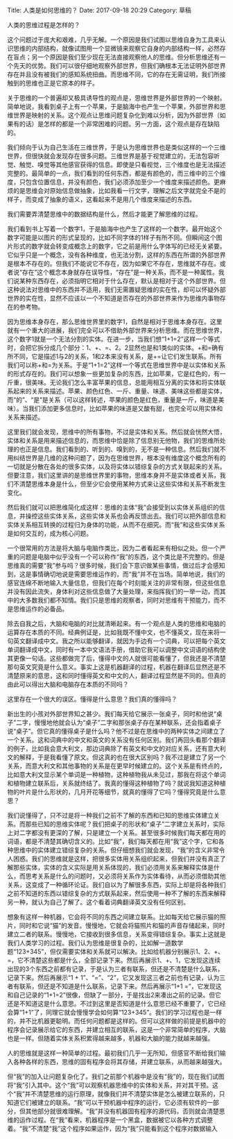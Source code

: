 Title: 人类是如何思维的？
Date: 2017-09-18 20:29
Category: 草稿

人类的思维过程是怎样的？

这个问题过于庞大和艰难，几乎无解。一个原因是我们试图以思维自身为工具来认识思维的内部结构，就像试图用一个显微镜来观察它自身的内部结构一样，必然存在盲点；另一个原因是我们至少现在无法直接观察他人的思维。但分析思维还有一个先天的优势。我们可以很仔细地观察外部世界，但我们确根本无法证明外部世界存在并且没有被我们的感知系统扭曲。而思维不同，它的存在无需证明，我们所接触到的思维也正是它原本的样子。

关于思维的一个普遍却又极具诱导性的观点是，思维世界是外部世界的一个映射。简单地说，我看到桌子上有一个苹果，于是脑海中也产生一个苹果，外部世界和思维世界是映射的关系。这个观点让思维问题复杂化到难以分析，因为外部世界（如果有的话）是怎样的都是一个非常困难的问题。另一方面，这个观点是存在缺陷的。

我们倾向于认为自己生活在三维世界，于是认为思维世界也是类似这样的一个三维世界，但很快就会发现存在很多问题。三维世界是基于视觉建立的，无法包容听觉、触觉、嗅觉等其他感官获得的信息。即使是只看视觉，三个维度也是无法描述完整的。最简单的一点，我们看到的任何东西，都是有颜色的，而三维中的三个维度，只包含位置信息，并没有颜色，我们必须添加至少一个维度来描述颜色。更麻烦的是思维会对原始信息做抽象，比如我看一行文字，理解之后文字就完全不是的样子，而变成了抽象的语义，这看起来不是用几个维度来描述的东西。

我们需要弄清楚思维中的数据结构是什么，然后才能更了解思维的过程。

我们看到书上写着一个数字1，于是脑海中也产生了这样的一个数字。最开始这个数字可能是以图片的形式呈现的，比如不同字体的1样子有所不同。但瞬间这个图片形式的数字就会转变成概念上的数字，它之前是用什么字体写的已经无关紧要。它似乎只是一个概念，没有各种维度，也无法分割，这样的东西在所谓的外部世界是根本不存在的。但我们不能说它不存在，因为如果它不存在，思维就不存在。或者说“存在”这个概念本身就存在误导性，“存在”是一种关系，而不是一种属性。我们说某种东西存在，必须指明它相对于什么存在，默认是相对于这个外部世界。但这种说法对思维中的东西并不适用，我们无需置疑思维的实在性，却可以怀疑外部世界的实在性，显然不应该以一个不知道是否存在的外部世界来作为思维内事物存在的参考物。

因为思维本身存在，那么思维世界里的数字1，自然是相对于思维本身存在。这里就有一个重大的进展，我们完全可以不借助外部世界来分析思维。而在思维世界，这个数字1就是一个无法分割的实体。在进一步，当我们想“1+1=2”这样一个等式时，会把它拆分成几个部分：1、+、=、2。2显然也是和1类似的实体。+和=确有所不同，它是描述1与2的关系，1和2本来没有关系，是+=让它们发生联系。所有我们可以称+和=为关系。于是“1+1=2”这样一个等式在思维世界中是以实体和关系的形式存在的。我们可以想象一些更加复杂的东西，比如苹果，它是红色的，有一斤重，很美味。无论我们怎么丰富苹果的信息，总能用相互分离的实体和将实体联系起来的关系来描述。苹果、颜色红色、一斤、重量、味道、美味这些都是实体，而“的”、“是”是关系（可以这样转述，苹果的颜色是红色，重量是一斤，味道是美味）。当我们添加更多信息时，比如苹果的味道是又酸有甜，也完全可以用实体和关系来描述。

这里我们就会发现，思维中的所有事物，不过是实体和关系。然后就会恍然大悟，实体和关系是用来描述信息的，而思维中恰是除了信息别无他物，我们的思维所处理的也正是信息。我们看到的、听到的、嗅到的，无不是一种信息。然后我们就不用纠结世界是几维的这种问题了，因为在思维世界，根本没有维度这个概念所有的一切就是分散在各处的很多实体，以及将实体以错综复杂的方式关联起来的关系。但要注意，我们这里讲的是思维世界里的事物，思维本身并不是实体或者关系，我们不清楚思维本身是什么，但至少它会使用某种方式来让这些实体和关系不断发生变化。

然后我们就可以把思维简化成这样：思维的主体“我”会接受到以实体关系组织的信息，并操控这些实体关系，这些实体关系也会再反馈出去。我们可以把外部信息和实体关系相互转换的过程归为身体的功能，从而不在细究。而“我”和这些实体关系是如何交互的，成为核心问题。

一个很常用的方法是将大脑与电脑作类比，因为二者看起来有相似之处。但一个严重的问题是电脑中似乎没有一个可以称作“我”的东西，这个类比是不完整的。但是思维真的需要“我”参与吗？很多时候，我们会下意识做某些事情，做过后才会感知到，这是事情确切地说是需要思维运作的，而“我”并不在当场。简单地说，我们的感官连绵不断地输入大量信息，但我们在每个时刻能关注的非常有限，但这些信息并没有因此流失，身体利对这些信息做了大量处理，来指挥我们的一举一动，而其中的大多数我们都不知情。我们只是思维的观察者，同时对思维有干预能力，而不是思维运作的必备品。

除去自我之后，大脑和电脑的对比就清晰起来。有一个观点是人类的思维和电脑的运算存在本质的不同。经典例证是，比如我既不懂中文，也不懂英文，现在来将一句英文翻译成中文。我之所以能够翻译，就因为手边有一个词典，可以把每个英文单词翻译成中文，同时有一本中文语法手册，借助它我可以调整中文词语的结构使其更像一句话。这些都做完了后，懂得中文的人就很可能看懂了，但我还是不清楚那句英文究竟是什么意义。事实上这是机器翻译的过程，机器在翻译后显然还是不清楚原来的意思，这和同时懂得英文和中文的人，翻译过程显然是不同的。但真的由此可以得出大脑和电脑存在本质的不同吗？

这里存在一个很大的误区。懂得是什么意思？我们真的懂得吗？

新出生的小孩对外部世界知之甚少。我们每天给它展示一张桌子，同时和他说“桌子”二字，慢慢地他就会认为“桌子”二字和那张桌子存在某种联系，还会指着桌子说“桌子”。但它真的懂得桌子是什么吗？他不过是在思维中的两种实体之间建立了一个关系。这和词典中的中文和英文的关系没有任何区别。我们再回头看那个翻译的例子，比如我会意大利文，那边词典除了有英文和中文的对应关系，还有意大利文的解释，于是我看懂了原文。但这真的也在很大区别吗？我不过是建立了另一个关系，而意大利文和其他事物的关系是在更早时候建立的。这个关系是有终点的，比如意大利文显示某个单词是一种植物，这种植物我从未见过，那我在将这个单词和植物建立联系后，关系就终结了。我真的懂得这种植物了吗？就说我知道这种植物的叶片是什么形状的，几月开花等细节，就真的懂得了它吗？懂得究竟是什么意思？

我们说懂得了，只不过是将一种我们之前不了解的东西和已知的思维实体建立关系。而那些已知的思维实体呢？我们把桌子的形状和“桌子”二字建立关系时，实际上对二字都没有更深的了解，只是建立一个关系。甚至很多时候我们每天都在用的词语，都是不清楚其确切含义的。比如“我”，我们每天都在用“我”这个字，它和各种思维中的实体建立错综复杂的关系。但仔细想我们就会发现，“我”的含义非常令人困惑。我们的思维就是这样，把很多实体用关系组织起来，但我们并没有真正了解那些实体，实体的含义实际是用关系体现的，我们必须用关系来解释实体是什么，而思考关系是什么的问题时，又必须将关系作为实体看待，从而必须借助其他关系，这变成了一种循环论证。我们自以为了解很多东西，实际上却是将各种我们之前不知道的东西以错综复杂的方式联系起来，然后使用一种不了解的东西来解释另一种，就认为自己了解了。这个看着词典翻译英文没有任何区别。

想象有这样一种机器，它会将不同的东西之间建立联系。比如每天给它展示猫的照片，同时和它说“猫”的发音。慢慢地，它就会将猫照片和猫的声音存储起来，同时建立二者的联系。慢慢地，它接收到很多信息，关系变得错综复杂。事实上这就是我们人类学习的过程。我们认为思维是很复杂的，比如解一道数学题“123+345”，但仅需要实体和关系就可以解决。比如给机器分别展示1、2、+、=，它不清楚这些都是什么，全部记录下来。然后再展示1、+、1，它发现这连续出现的3个东西之前都有记录，于是认为三者有联系，但还是不清楚是什么联系，记录下来。然后再展示“1 + 1”、“=”、“2”，它又发现这三者之前也有记录，认为三者有联系，但还是不知道是什么联系，记录下来。然后再展示“1+1 =”，它发现这和自己记录的“1+1=2”很像，但缺了一部分，于是找出2来凑出之前的记录。但它还是不知道这是什么意思。不过到这里是否知道是什么意思已经不重要了，它已经会算“1+1”了，同理它就会慢慢学会如何算“123+345”。我们的学习过程也是一样的，并不比机器更聪明。而任何问题都是这样的。但可以这样做的前提是机器中的程序会记录展示给它的东西，并建立相互的联系，这是一个非常简单的程序，大脑也是一样。但随着实体关系积累得越来越多，机器和大脑的能力就越来越强。

人的思维就是这样一种简单的过程。最初我们几乎一无所知，但感官不断给我们输入各种各样的东西，思维的固有程序会将其存储，并建立联系，从而越来越强大。

但“我”的加入让问题复杂化了。我们之前那个机器中是没有“我”的，现在我们试图将“我”引入其中。这个“我”可以观察机器思维中的实体和关系，并对其干预。这个“我”并不清楚思维的运行原理，就像我们并不清楚实体是怎么被建立联系的，只知道它们被建立的联系。“我”可以干预机器中程序的运行，它必须有软件的一部分，但其他部分就很难理解。“我”并没有机器固有程序的源代码，否则就会清楚思维的运作过程。在“我”看来，机器程序是一个黑盒，数据被它以各种方式调整着。“我”不清楚“我”这个程序如果运作，因为“我”只能看到这个程序对数据输入





